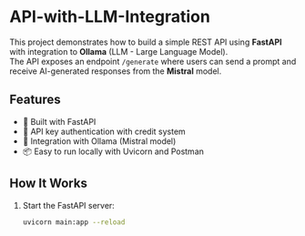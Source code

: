 # API-with-LLM-Integration

This project demonstrates how to build a simple REST API using **FastAPI** with integration to **Ollama** (LLM - Large Language Model).  
The API exposes an endpoint `/generate` where users can send a prompt and receive AI-generated responses from the **Mistral** model.

## Features
- 🚀 Built with FastAPI  
- 🔑 API key authentication with credit system  
- 🧠 Integration with Ollama (Mistral model)  
- 📦 Easy to run locally with Uvicorn and Postman  

## How It Works
1. Start the FastAPI server:
   ```bash
   uvicorn main:app --reload
